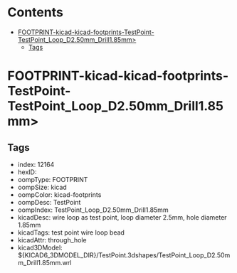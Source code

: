 



Contents
========

* [FOOTPRINT-kicad-kicad-footprints-TestPoint-TestPoint_Loop_D2.50mm_Drill1.85mm>](#footprint-kicad-kicad-footprints-testpoint-testpoint_loop_d250mm_drill185mm)
	* [Tags](#tags)

# FOOTPRINT-kicad-kicad-footprints-TestPoint-TestPoint_Loop_D2.50mm_Drill1.85mm>

## Tags

- index: 12164
- hexID: 
- oompType: FOOTPRINT
- oompSize: kicad
- oompColor: kicad-footprints
- oompDesc: TestPoint
- oompIndex: TestPoint_Loop_D2.50mm_Drill1.85mm
- kicadDesc: wire loop as test point, loop diameter 2.5mm, hole diameter 1.85mm
- kicadTags: test point wire loop bead
- kicadAttr: through_hole
- kicad3DModel: ${KICAD6_3DMODEL_DIR}/TestPoint.3dshapes/TestPoint_Loop_D2.50mm_Drill1.85mm.wrl
